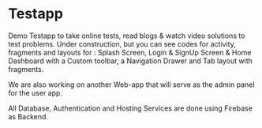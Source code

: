 # Testapp
Demo Testapp to take online tests, read blogs &amp; watch video solutions to test problems.
Under construction, but you can see codes for activity, fragments and layouts for :
  Splash Screen, Login & SignUp Screen & Home Dashboard with a Custom toolbar, a Navigation Drawer and Tab layout with fragments.
  
 We are also working on another Web-app that will serve as the admin panel for the user app.
 
 All Database, Authentication and Hosting Services are done using Firebase as Backend.
